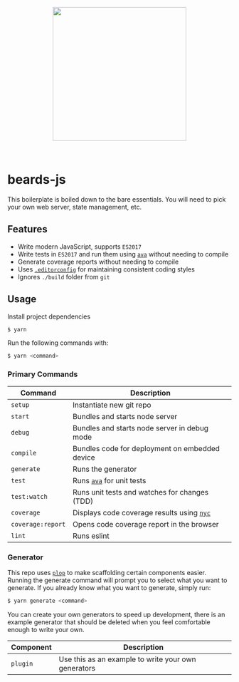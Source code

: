 <p align="center"><img src="https://github.com/kanzelmeyer-software/beards-js/blob/master/beards-js.png" width="300px"></p>
<p>&nbsp;</p>

# beards-js

This boilerplate is boiled down to the bare essentials. You will need to pick your
own web server, state management, etc.

## Features

- Write modern JavaScript, supports `ES2017`
- Write tests in `ES2017` and run them using [`ava`][ava] without needing to compile
- Generate coverage reports without needing to compile
- Uses [`.editorconfig`][editorconfig] for maintaining consistent coding styles
- Ignores `./build` folder from `git`

## Usage

Install project dependencies
```bash
$ yarn
```
Run the following commands with:

```bash
$ yarn <command>
```

### Primary Commands

Command    | Description
---------- | -----------------------------------------------------------------
`setup`           | Instantiate new git repo
`start`           | Bundles and starts node server
`debug`           | Bundles and starts node server in debug mode
`compile`         | Bundles code for deployment on embedded device
`generate`        | Runs the generator
`test`            | Runs [`ava`][ava] for unit tests
`test:watch`      | Runs unit tests and watches for changes (TDD)
`coverage`        | Displays code coverage results using [`nyc`][nyc]
`coverage:report` | Opens code coverage report in the browser
`lint`            | Runs eslint

### Generator
This repo uses [`plop`][plop] to make scaffolding certain components easier. Running
the generate command will prompt you to select what you want to generate. If you
already know what you want to generate, simply run:

```bash
$ yarn generate <command>
```
You can create your own generators to speed up development, there is an example
generator that should be deleted when you feel comfortable enough to write your own.

Component  | Description
---------- | -----------------------------------------------------------------
`plugin` | Use this as an example to write your own generators

[editorconfig]: http://editorconfig.org
[babel]: https://github.com/babel/babel
[travis]: https://travis-ci.org/
[ava]: https://github.com/avajs/ava
[nyc]: https://github.com/istanbuljs/nyc
[sox]: http://sox.sourceforge.net/
[homebrew]: http://brew.sh/
[plop]: https://github.com/amwmedia/plop
